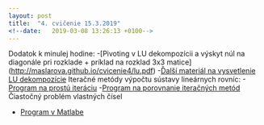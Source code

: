 ```yaml
---
layout: post
title:  "4. cvičenie 15.3.2019"
<!--date:   2019-03-08 13:26:13 +0100-->
---
```

Dodatok k minulej hodine:
-[Pivoting v LU dekompozícii a výskyt núl na diagonále pri rozklade + príklad na rozklad 3x3 matice] (http://maslarova.github.io/cvicenie4/lu.pdf)
-[Ďalší materiál na vysvetlenie LU dekompozície](http://kfe.fjfi.cvut.cz/~vachal/edu/nme/02_linalg/DOCS/teorie_LU_dekompozice.pdf)
Iteračné metódy výpočtu sústavy lineárnych rovníc:
-[Program na prostú iteráciu](http://maslarova.github.io/cvicenie3/prostaIterace.m)
-[Program na porovnanie iteračných metód](http://maslarova.github.io/cvicenie4/porovnani_metod.m)
Čiastočný problém vlastných čísel
- [Program v Matlabe](http://maslarova.github.io/cvicenie4/vlcislo.m)




